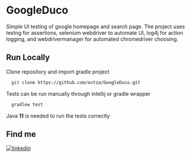 
# GoogleDuco

Simple UI testing of google homepage and search page. The project uses testng for assertions, selenium webdriver to automate UI, log4j for action logging, and webdrivermanager for automated chromedriver choosing.


## Run Locally

Clone repository and import gradle project

```bash
  git clone https://github.com/ovtza/GoogleDuco.git
```

Tests can be run manually through intellij or gradle wrapper

```bash
  gradlew test
```
Java **11** is needed to run the tests correctly



## Find me
[![linkedin](https://img.shields.io/badge/linkedin-0A66C2?style=for-the-badge&logo=linkedin&logoColor=white)](https://www.linkedin.com/in/szymon-owczarzak/)
